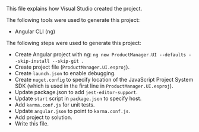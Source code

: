 This file explains how Visual Studio created the project.

The following tools were used to generate this project:
- Angular CLI (ng)

The following steps were used to generate this project:
- Create Angular project with ng: `ng new ProductManager.UI --defaults --skip-install --skip-git `.
- Create project file (`ProductManager.UI.esproj`).
- Create `launch.json` to enable debugging.
- Create `nuget.config` to specify location of the JavaScript Project System SDK (which is used in the first line in `ProductManager.UI.esproj`).
- Update package.json to add `jest-editor-support`.
- Update `start` script in `package.json` to specify host.
- Add `karma.conf.js` for unit tests.
- Update `angular.json` to point to `karma.conf.js`.
- Add project to solution.
- Write this file.
